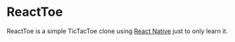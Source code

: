 # ReactToe

ReactToe is a simple TicTacToe clone using [React Native](https://facebook.github.io/react-native)
just to only learn it.
